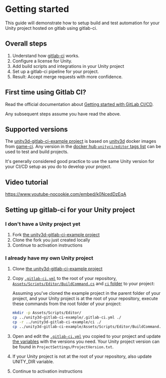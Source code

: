 # Getting started

This guide will demonstrate how to setup build and test automation for your Unity project hosted on gitlab using gitlab-ci.

## Overall steps

1. Understand how [gitlab-ci](https://docs.gitlab.com/ce/ci/) works.
2. Configure a license for Unity.
3. Add build scripts and integrations in your Unity project
4. Set up a gitlab-ci pipeline for your project.
5. Result: Accept merge requests with more confidence.

## First time using Gitlab CI?

Read the official documentation about [Getting started with GitLab CI/CD](https://docs.gitlab.com/ce/ci/quick_start/).

Any subsequent steps assume you have read the above.

## Supported versions

The [unity3d-gitlab-ci-example project](https://gitlab.com/gableroux/unity3d-gitlab-ci-example/) is based on [unity3d](https://github.com/game-ci/docker/) docker images from [game-ci](https://github.com/game-ci). Any version in the [docker hub `unityci/editor` tags list](https://hub.docker.com/r/unityci/editor/tags) can be used to test and build projects.

It's generally considered good practice to use the same Unity version for your CI/CD setup as you do to develop your project.

## Video tutorial

https://www.youtube-nocookie.com/embed/k0NcedDzEqA

## Setting up gitlab-ci for your Unity project

### I don't have a Unity project yet

1. Fork [the unity3d-gitlab-ci-example project](https://gitlab.com/gableroux/unity3d-gitlab-ci-example/)
1. Clone the fork you just created locally
1. Continue to activation instructions

### I already have my own Unity project

1. Clone [the unity3d-gitlab-ci-example project](https://gitlab.com/gableroux/unity3d-gitlab-ci-example/)
1. Copy [`.gitlab-ci.yml`](https://gitlab.com/gableroux/unity3d-gitlab-ci-example/-/blob/master/.gitlab-ci.yml) to the root of your repository, [`Assets/Scripts/Editor/BuildCommand.cs`](https://gitlab.com/gableroux/unity3d-gitlab-ci-example/-/blob/master/Assets/Scripts/Editor/BuildCommand.cs) and [`ci` folder](https://gitlab.com/gableroux/unity3d-gitlab-ci-example/-/blob/master/ci) to your project:

   Assuming you've cloned the example project in the parent folder of your project, and your Unity project is at the root of your repository, execute these commands from the root folder of your project:

   ```bash
   mkdir -p Assets/Scripts/Editor/
   cp ../unity3d-gitlab-ci-example/.gitlab-ci.yml ./
   cp -r ../unity3d-gitlab-ci-example/ci ./
   cp ../unity3d-gitlab-ci-example/Assets/Scripts/Editor/BuildCommand.cs ./Assets/Scripts/Editor/
   ```

1. Open and edit the [`.gitlab-ci.yml`](https://gitlab.com/gableroux/unity3d-gitlab-ci-example/-/blob/master/.gitlab-ci.yml) you copied to your project and update [the variables](https://gitlab.com/gableroux/unity3d-gitlab-ci-example/-/blob/master/.gitlab-ci.yml#L7-13) with the versions you need. Your Unity project version can be found in `ProjectSettings/ProjectVersion.txt`.
1. If your Unity project is not at the root of your repository, also update UNITY_DIR variable.
1. Continue to activation instructions
